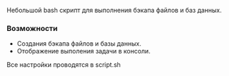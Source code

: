 Небольшой bash скрипт для выполнения бэкапа файлов и баз данных.

### Возможности

- Создания бэкапа файлов и базы данных.
- Отображение выполения задачи в консоли.

Все настройки проводятся в script.sh